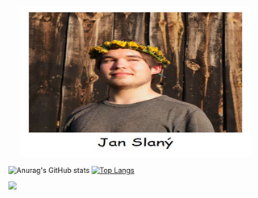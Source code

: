 <p align="center">
  <img width="460" height="300" src="polaroid.jpg">
</p>

![Anurag's GitHub stats](https://github-readme-stats.vercel.app/api?username=slanja&show_icons=true&theme=dark) [![Top Langs](https://github-readme-stats.vercel.app/api/top-langs/?username=slanja&layout=donut&theme=dark)](https://github.com/anuraghazra/github-readme-stats)

![](https://readme-now-playing.vercel.app/now-playing/q?uid=v75teyo2nhaf35dlgbdlvs8a0)
